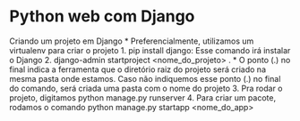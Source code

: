 # Python web com Django


Criando um projeto em Django
    * Preferencialmente, utilizamos um virtualenv para criar o projeto
    1. pip install django: Esse comando irá instalar o Django
    2. django-admin startproject <nome_do_projeto> .
        * O ponto (.) no final indica a ferramenta que o diretório raiz do projeto será criado na mesma pasta onde estamos. Caso não indiquemos esse ponto (.) no final do comando, será criada uma pasta com o nome do projeto
    3. Pra rodar o projeto, digitamos python manage.py runserver
    4. Para criar um pacote, rodamos o comando python manage.py startapp <nome_do_app>